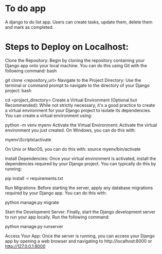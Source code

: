 # To do app
A django to do list app. Users can create tasks, update them, delete them and mark as completed.

# Steps to Deploy on Localhost:

Clone the Repository: Begin by cloning the repository containing your Django app onto your local machine. You can do this using Git with the following command:
bash

git clone <repository_url>
Navigate to the Project Directory: Use the terminal or command prompt to navigate to the directory of your Django project:
bash

cd <project_directory>
Create a Virtual Environment (Optional but Recommended): While not strictly necessary, it's a good practice to create a virtual environment for your Django project to isolate its dependencies. You can create a virtual environment using:

python -m venv myenv
Activate the Virtual Environment: Activate the virtual environment you just created. On Windows, you can do this with:

myenv\Scripts\activate

On Unix or MacOS, you can do this with:
source myenv/bin/activate

Install Dependencies: Once your virtual environment is activated, install the dependencies required by your Django project. You can typically do this by running:

pip install -r requirements.txt

Run Migrations: Before starting the server, apply any database migrations required by your Django app. You can do this with:

python manage.py migrate

Start the Development Server: Finally, start the Django development server to run your app locally. Run the following command:

python manage.py runserver

Access Your App: Once the server is running, you can access your Django app by opening a web browser and navigating to http://localhost:8000 or http://127.0.0.1:8000
